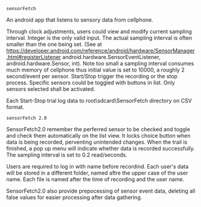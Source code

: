     sensorFetch

An android app that listens to sensory data from cellphone.

Through clock adjustments, users could view and modify current sampling interval. Integer is the only valid input. The actual sampling interval is often smaller than the one being set. (See at https://developer.android.com/reference/android/hardware/SensorManager.html#registerListener android.hardware.SensorEventListener, android.hardware.Sensor, int). Note too small a sampling interval consumes much memory of cellphone thus initial value is set to 10000, a roughly 2 second/event per sensor. Start/Stop trigger the recording or the stop process. Specific sensors could be toggled with buttons in list. Only sensors selected shall be activated.

Each Start-Stop trial log data to root\sdcard\SensorFetch directory on CSV format.

    sensorFetch 2.0
 
SensorFetch2.0 remember the perferred sensor to be checked and toggle and check them automatically on the list view. It locks choice button when data is being recorded, perventing unintended changes. When the trail is finished, a pop up menu will indicate whether data is recorded successfully. The sampling interval is set to 0.2 read/seconds.

Users are required to log in with name before recordind. Each user's data will be stored in a different folder, named aftre the upper case of the user name. Each file is named after the time of recording and the user name.

SensorFetch2.0 also provide prepocessing of sensor event data, deleting all false values for easier processing after data gathering.
